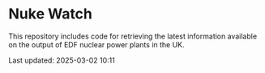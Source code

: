 # Nuke Watch

This repository includes code for retrieving the latest information available on the output of EDF nuclear power plants in the UK.

Last updated: 2025-03-02 10:11